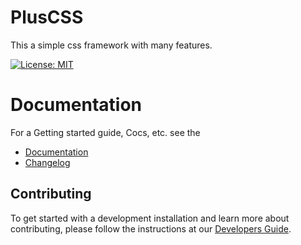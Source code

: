 # PlusCSS
This a simple css framework with many features.

[![License: MIT](https://img.shields.io/badge/License-MIT-yellow.svg)](https://opensource.org/licenses/MIT)

# Documentation
For a Getting started guide, Cocs, etc. see the
* [Documentation]()
* [Changelog]()

## Contributing
To get started with a development installation and learn more about contributing, please follow the instructions at our 
[Developers Guide]().